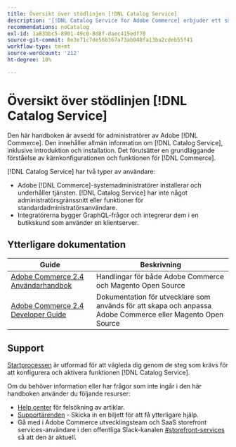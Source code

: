```yaml
---
title: Översikt över stödlinjen [!DNL Catalog Service]
description: '[!DNL Catalog Service for Adobe Commerce] erbjuder ett sätt att hämta innehållet på sidor för produktvisning och produktlistor snabbare än de interna Adobe Commerce GraphQL-frågorna.'
recommendations: noCatalog
exl-id: 1a83bbc5-8901-49c0-8d8f-daec415edf70
source-git-commit: 8e3e71c7de56b367a73ab048fa13ba2cdeb55f41
workflow-type: tm+mt
source-wordcount: '212'
ht-degree: 10%

---
```


# Översikt över stödlinjen [!DNL Catalog Service]

Den här handboken är avsedd för administratörer av Adobe [!DNL Commerce]. Den innehåller allmän information om [!DNL Catalog Service], inklusive introduktion och installation. Det förutsätter en grundläggande förståelse av kärnkonfigurationen och funktionen för [!DNL Commerce].

[!DNL Catalog Service] har två typer av användare:

* Adobe [!DNL Commerce]-systemadministratörer installerar och underhåller tjänsten. [!DNL Catalog Service] har inte något administratörsgränssnitt eller funktioner för standardadministratörsanvändare.
* Integratörerna bygger GraphQL-frågor och integrerar dem i en butikskund som använder en klientserver.

## Ytterligare dokumentation

| Guide | Beskrivning |
|------ | ----------- |
| [Adobe Commerce 2.4 Användarhandbok](https://experienceleague.adobe.com/docs/commerce.html) | Handlingar för både Adobe Commerce och Magento Open Source |
| [Adobe Commerce 2.4 Developer Guide](https://developer.adobe.com/commerce/docs) | Dokumentation för utvecklare som används för att skapa och anpassa Adobe Commerce eller Magento Open Source |

## Support

[Startprocessen](https://experienceleague.adobe.com/docs/commerce/catalog-service/installation.html) är utformad för att vägleda dig genom de steg som krävs för att konfigurera och aktivera funktionen [!DNL Catalog Service].

Om du behöver information eller har frågor som inte ingår i den här handboken använder du följande resurser:

* [Help center](https://experienceleague.adobe.com/docs/commerce-knowledge-base/kb/overview.html) för felsökning av artiklar.
* [Supportärenden](https://experienceleague.adobe.com/docs/commerce-knowledge-base/kb/help-center-guide/magento-help-center-user-guide.html#submit-ticket) - Skicka in en biljett för att få ytterligare hjälp.
* Gå med i Adobe Commerce utvecklingsteam och SaaS storefront services-användare i den offentliga Slack-kanalen [#storefront-services](https://magentocommeng.slack.com/archives/C03HVPG8RS4) så att den är aktuell.
